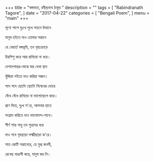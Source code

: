 +++
title = "বঙ্গমাতা,   রবীন্দ্রনাথ ঠাকুর "
description = ""
tags = [
    "Rabindranath Tagore",
]
date = "2017-04-22"
categories = [
    "Bengali Poem",
]
menu = "main"
+++



পূণ্যে পাপে দুঃখে সুখে পতনে উত্থানে

মানুষ হইতে দাও তোমার সন্তানে

হে স্নেহার্ত বঙ্গভূমি, তব গৃহক্রোড়ে

চিরশিশু করে আর রাখিয়ো না ধরে।

দেশদেশান্তর-মাঝে যার যেথা স্থান

খুঁজিয়া লইতে দাও করিয়া সন্ধান।

পদে পদে ছোটো ছোটো নিষেধের ডোরে

বেঁধে বেঁধে রাখিয়ো না ভালোছেলে করে।

প্রাণ দিয়ে, দুঃখ স'য়ে, আপনার হাতে

সংগ্রাম করিতে দাও ভালোমন্দ-সাথে।

শীর্ণ শান্ত সাধু তব পুত্রদের ধরে

দাও সবে গৃহছাড়া লক্ষ্মীছাড়া ক'রে।

সাত কোটি সন্তানেরে, হে মুগ্ধ জননী,

রেখেছ বাঙালী করে, মানুষ কর নি।




